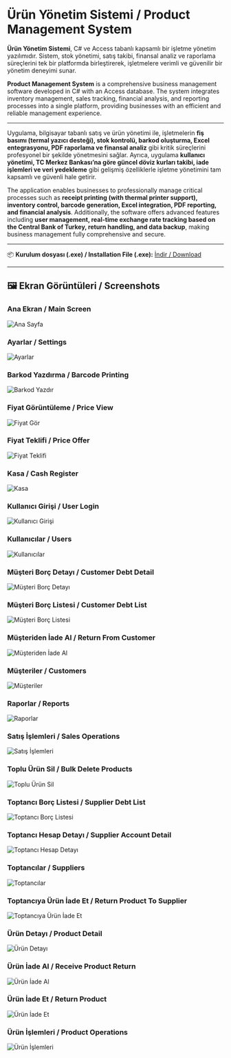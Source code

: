 # Ürün Yönetim Sistemi / Product Management System

**Ürün Yönetim Sistemi**, C# ve Access tabanlı kapsamlı bir işletme yönetim yazılımıdır. Sistem, stok yönetimi, satış takibi, finansal analiz ve raporlama süreçlerini tek bir platformda birleştirerek, işletmelere verimli ve güvenilir bir yönetim deneyimi sunar.  

**Product Management System** is a comprehensive business management software developed in C# with an Access database. The system integrates inventory management, sales tracking, financial analysis, and reporting processes into a single platform, providing businesses with an efficient and reliable management experience.

---

Uygulama, bilgisayar tabanlı satış ve ürün yönetimi ile, işletmelerin **fiş basımı (termal yazıcı desteği), stok kontrolü, barkod oluşturma, Excel entegrasyonu, PDF raporlama ve finansal analiz** gibi kritik süreçlerini profesyonel bir şekilde yönetmesini sağlar. Ayrıca, uygulama **kullanıcı yönetimi, TC Merkez Bankası’na göre güncel döviz kurları takibi, iade işlemleri ve veri yedekleme** gibi gelişmiş özelliklerle işletme yönetimini tam kapsamlı ve güvenli hale getirir.  

The application enables businesses to professionally manage critical processes such as **receipt printing (with thermal printer support), inventory control, barcode generation, Excel integration, PDF reporting, and financial analysis**. Additionally, the software offers advanced features including **user management, real-time exchange rate tracking based on the Central Bank of Turkey, return handling, and data backup**, making business management fully comprehensive and secure.

---

📦 **Kurulum dosyası (.exe) / Installation File (.exe):** [İndir / Download](https://drive.google.com/file/d/1cAoHV6GR8eTbx1QWRXVKFuZVp0RTCMYH/view?usp=drive_link)

---

## 🖼️ Ekran Görüntüleri / Screenshots

### Ana Ekran / Main Screen
![Ana Sayfa](Ürün_Yönetim_Sistemi_IMG/Ana_Sayfa.png)

### Ayarlar / Settings
![Ayarlar](Ürün_Yönetim_Sistemi_IMG/Ayarlar.png)

### Barkod Yazdırma / Barcode Printing
![Barkod Yazdır](Ürün_Yönetim_Sistemi_IMG/Barkod_Yazdır.png)

### Fiyat Görüntüleme / Price View
![Fiyat Gör](Ürün_Yönetim_Sistemi_IMG/Fiyat_Gör.png)

### Fiyat Teklifi / Price Offer
![Fiyat Teklifi](Ürün_Yönetim_Sistemi_IMG/Fiyat_Teklifi.png)

### Kasa / Cash Register
![Kasa](Ürün_Yönetim_Sistemi_IMG/Kasa.png)

### Kullanıcı Girişi / User Login
![Kullanıcı Girişi](Ürün_Yönetim_Sistemi_IMG/Kullanıcı_Girişi.png)

### Kullanıcılar / Users
![Kullanıcılar](Ürün_Yönetim_Sistemi_IMG/Kullanıcılar.png)

### Müşteri Borç Detayı / Customer Debt Detail
![Müşteri Borç Detayı](Ürün_Yönetim_Sistemi_IMG/Müşteri_Borç_Detayı.png)

### Müşteri Borç Listesi / Customer Debt List
![Müşteri Borç Listesi](Ürün_Yönetim_Sistemi_IMG/Müşteri_Borç_Listesi.png)

### Müşteriden İade Al / Return From Customer
![Müşteriden İade Al](Ürün_Yönetim_Sistemi_IMG/Müşteriden_İade_al.png)

### Müşteriler / Customers
![Müşteriler](Ürün_Yönetim_Sistemi_IMG/Müşteriler.png)

### Raporlar / Reports
![Raporlar](Ürün_Yönetim_Sistemi_IMG/Raporlar.png)

### Satış İşlemleri / Sales Operations
![Satış İşlemleri](Ürün_Yönetim_Sistemi_IMG/Satış_İşlemleri.png)

### Toplu Ürün Sil / Bulk Delete Products
![Toplu Ürün Sil](Ürün_Yönetim_Sistemi_IMG/Toplu_Ürün_Sil.png)

### Toptancı Borç Listesi / Supplier Debt List
![Toptancı Borç Listesi](Ürün_Yönetim_Sistemi_IMG/Toptancı_Borç_Listesi.png)

### Toptancı Hesap Detayı / Supplier Account Detail
![Toptancı Hesap Detayı](Ürün_Yönetim_Sistemi_IMG/Toptancı_Hesap_Detayı.png)

### Toptancılar / Suppliers
![Toptancılar](Ürün_Yönetim_Sistemi_IMG/Toptancılar.png)

### Toptancıya Ürün İade Et / Return Product To Supplier
![Toptancıya Ürün İade Et](Ürün_Yönetim_Sistemi_IMG/Toptancıya_Ürün_İade_Et.png)

### Ürün Detayı / Product Detail
![Ürün Detayı](Ürün_Yönetim_Sistemi_IMG/Ürün_Detayı.png)

### Ürün İade Al / Receive Product Return
![Ürün İade Al](Ürün_Yönetim_Sistemi_IMG/Ürün_İade_Al.png)

### Ürün İade Et / Return Product
![Ürün İade Et](Ürün_Yönetim_Sistemi_IMG/Ürün_İade_Et.png)

### Ürün İşlemleri / Product Operations
![Ürün İşlemleri](Ürün_Yönetim_Sistemi_IMG/Ürün_İşlemleri.png)


